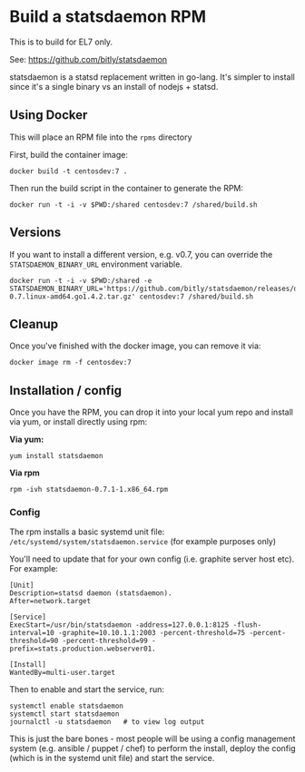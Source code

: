 # Build a statsdaemon RPM

This is to build for EL7 only.

See: https://github.com/bitly/statsdaemon

statsdaemon is a statsd replacement written in go-lang. It's simpler to install since it's a single binary vs an install of nodejs + statsd.

## Using Docker

This will place an RPM file into the `rpms` directory

First, build the container image:

```
docker build -t centosdev:7 .
```

Then run the build script in the container to generate the RPM:

```
docker run -t -i -v $PWD:/shared centosdev:7 /shared/build.sh
```

## Versions

If you want to install a different version, e.g. v0.7, you can override the `STATSDAEMON_BINARY_URL` environment variable.
```
docker run -t -i -v $PWD:/shared -e STATSDAEMON_BINARY_URL='https://github.com/bitly/statsdaemon/releases/download/v0.7/statsdaemon-0.7.linux-amd64.go1.4.2.tar.gz' centosdev:7 /shared/build.sh 
```

## Cleanup

Once you've finished with the docker image, you can remove it via:

```
docker image rm -f centosdev:7
```

## Installation / config

Once you have the RPM, you can drop it into your local yum repo and install via yum, or install directly using rpm:

**Via yum:**

```
yum install statsdaemon
```

**Via rpm**

```
rpm -ivh statsdaemon-0.7.1-1.x86_64.rpm
```

### Config

The rpm installs a basic systemd unit file: `/etc/systemd/system/statsdaemon.service` (for example purposes only)

You'll need to update that for your own config (i.e. graphite server host etc). For example:

```
[Unit]
Description=statsd daemon (statsdaemon).
After=network.target

[Service]
ExecStart=/usr/bin/statsdaemon -address=127.0.0.1:8125 -flush-interval=10 -graphite=10.10.1.1:2003 -percent-threshold=75 -percent-threshold=90 -percent-threshold=99 -prefix=stats.production.webserver01.

[Install]
WantedBy=multi-user.target
```

Then to enable and start the service, run:

```
systemctl enable statsdaemon
systemctl start statsdaemon
journalctl -u statsdaemon   # to view log output
```

This is just the bare bones - most people will be using a config management system (e.g. ansible / puppet / chef) to perform the install, deploy the config (which is in the systemd unit file) and start the service.
